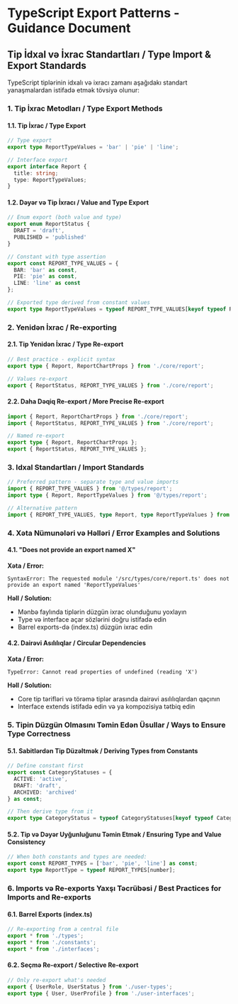 
# TypeScript Export Patterns - Guidance Document

## Tip İdxal və İxrac Standartları / Type Import & Export Standards

TypeScript tiplərinin idxalı və ixracı zamanı aşağıdakı standart yanaşmalardan istifadə etmək tövsiyə olunur:

### 1. Tip İxrac Metodları / Type Export Methods

#### 1.1. Tip İxrac / Type Export

```typescript
// Type export
export type ReportTypeValues = 'bar' | 'pie' | 'line';

// Interface export
export interface Report {
  title: string;
  type: ReportTypeValues;
}
```

#### 1.2. Dəyər və Tip İxracı / Value and Type Export

```typescript
// Enum export (both value and type)
export enum ReportStatus {
  DRAFT = 'draft',
  PUBLISHED = 'published'
}

// Constant with type assertion
export const REPORT_TYPE_VALUES = {
  BAR: 'bar' as const,
  PIE: 'pie' as const,
  LINE: 'line' as const
};

// Exported type derived from constant values
export type ReportTypeValues = typeof REPORT_TYPE_VALUES[keyof typeof REPORT_TYPE_VALUES];
```

### 2. Yenidən İxrac / Re-exporting

#### 2.1. Tip Yenidən İxrac / Type Re-export

```typescript
// Best practice - explicit syntax 
export type { Report, ReportChartProps } from './core/report';

// Values re-export
export { ReportStatus, REPORT_TYPE_VALUES } from './core/report';
```

#### 2.2. Daha Dəqiq Re-export / More Precise Re-export

```typescript
import { Report, ReportChartProps } from './core/report';
import { ReportStatus, REPORT_TYPE_VALUES } from './core/report';

// Named re-export
export type { Report, ReportChartProps };
export { ReportStatus, REPORT_TYPE_VALUES };
```

### 3. Idxal Standartları / Import Standards

```typescript
// Preferred pattern - separate type and value imports
import { REPORT_TYPE_VALUES } from '@/types/report';
import type { Report, ReportTypeValues } from '@/types/report';

// Alternative pattern
import { REPORT_TYPE_VALUES, type Report, type ReportTypeValues } from '@/types/report';
```

### 4. Xəta Nümunələri və Həlləri / Error Examples and Solutions

#### 4.1. "Does not provide an export named X"

**Xəta / Error:**
```
SyntaxError: The requested module '/src/types/core/report.ts' does not provide an export named 'ReportTypeValues'
```

**Həll / Solution:**
- Mənbə faylında tiplərin düzgün ixrac olunduğunu yoxlayın
- Type və interface açar sözlərini doğru istifadə edin
- Barrel exports-də (index.ts) düzgün ixrac edin

#### 4.2. Dairəvi Asılılıqlar / Circular Dependencies

**Xəta / Error:**
```
TypeError: Cannot read properties of undefined (reading 'X')
```

**Həll / Solution:**
- Core tip tərifləri və törəmə tiplər arasında dairəvi asılılıqlardan qaçının
- Interface extends istifadə edin və ya kompozisiya tətbiq edin

### 5. Tipin Düzgün Olmasını Təmin Edən Üsullar / Ways to Ensure Type Correctness

#### 5.1. Sabitlərdən Tip Düzəltmək / Deriving Types from Constants

```typescript
// Define constant first
export const CategoryStatuses = {
  ACTIVE: 'active',
  DRAFT: 'draft',
  ARCHIVED: 'archived'
} as const;

// Then derive type from it
export type CategoryStatus = typeof CategoryStatuses[keyof typeof CategoryStatuses];
```

#### 5.2. Tip və Dəyər Uyğunluğunu Təmin Etmək / Ensuring Type and Value Consistency

```typescript
// When both constants and types are needed:
export const REPORT_TYPES = ['bar', 'pie', 'line'] as const;
export type ReportType = typeof REPORT_TYPES[number];
```

### 6. Imports və Re-exports Yaxşı Təcrübəsi / Best Practices for Imports and Re-exports

#### 6.1. Barrel Exports (index.ts)

```typescript
// Re-exporting from a central file
export * from './types';
export * from './constants';
export * from './interfaces';
```

#### 6.2. Seçmə Re-export / Selective Re-export

```typescript
// Only re-export what's needed
export { UserRole, UserStatus } from './user-types';
export type { User, UserProfile } from './user-interfaces';
```
